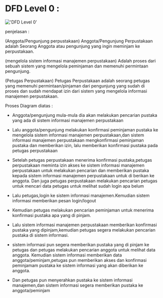 # DFD Level 0 :

!['DFD Level 0'](https://a.top4top.io/p_2600vaiu61.jpeg)

penjelasan :

(Anggota/Pengunjung perpustakaan)
Anggota/Pengunjung Perpustakaan adalah Seorang Anggota atau pengunjung yang ingin meminjam ke perpustakaan.

(mengelola sistem informasi manajemen perpustakaan)
Adalah  proses dari sebuah sistem yang mengelola peminjaman dan memenuhi permintaan pengunjung.

(Petugas Perpustakaan)
Petugas Perpustakaan adalah seorang petugas yang memenuhi permintaan/pinjaman dari pengunjung yang sudah di proses dan sudah mendapat izin dari sistem yang mengelola informasi manajemen perpustakaan.

Proses Diagram diatas :

- Anggota/pengunjung mula-mula dia akan melakukan pencarian pustaka yang ada di sistem informasi manajemen perpustakaan

- Lalu anggota/pengunjung melakukan konfirmasi peminjaman pustaka ke mengelola sistem informasi manajemen perpustakaan,dan sistem informasi manajemen perpustakaan mengkonfirmasi peminjaman pustaka dan memberikan izin, lalu memberikan konfirmasi pustaka pada petugas perpustakaan

- Setelah petugas perpustakaan menerima konfirmasi pustaka,petugas perpustakaan meminta izin akses ke sistem informasi manajemen perpustakaan untuk melakukan pencarian dan memberikan pustaka kepada sistem informasi manajemen perpustakaan untuk di berikan ke anggota. Dan juga petugas perpustakaan melakukan pencarian petugas untuk mencari data petugas untuk melihat sudah login apa belum

- Lalu petugas,login ke sistem informasi manajemen.Kemudian sistem informasi memberikan pesan login/logout

- Kemudian petugas melakukan pencarian peminjaman untuk menerima konfirmasi pustaka apa yang di pinjam.

- Lalu sistem informasi manajemen perpustakaan memberikan konfirmasi pustaka yang dipinjam,kemudian petugas segera melakukan pencarian pustaka di sistem informasi.

- sistem informasi pun segera memberikan pustaka yang di pinjam ke petugas dan petugas melakukan pencarian anggota untuk melihat data anggota. Kemudian sistem informasi memberikan data anggota/peminjam,petugas pun memberikan akses dan konfirmasi peminjamam pustaka ke sistem informasi yang akan diberikan ke anggota.

- Dan petugas pun menyerahkan pustaka ke sistem informasi manajemen,dan sistem informasi  segera memberikan pustaka ke anggota/peminjam